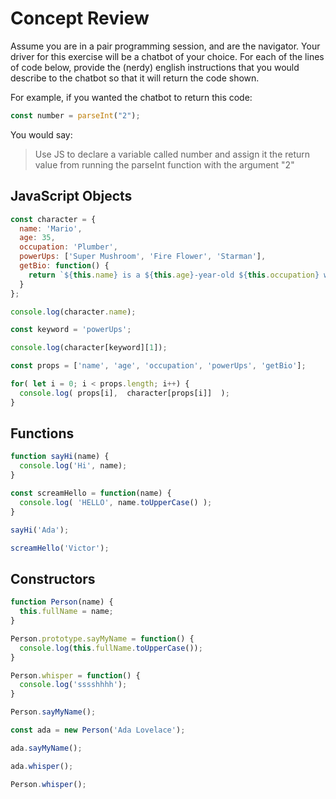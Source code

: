 # Concept Review

Assume you are in a pair programming session, and are the navigator. Your driver for this exercise will be a chatbot of your choice. For each of the lines of code below, provide the (nerdy) english instructions that you would describe to the chatbot so that it will return the code shown.

For example, if you wanted the chatbot to return this code:

```javascript
const number = parseInt("2");
```

You would say:

> Use JS to declare a variable called number and assign it the return value from running the parseInt function with the argument "2"

## JavaScript Objects

```javascript
const character = {
  name: 'Mario',
  age: 35,
  occupation: 'Plumber',
  powerUps: ['Super Mushroom', 'Fire Flower', 'Starman'],
  getBio: function() {
    return `${this.name} is a ${this.age}-year-old ${this.occupation} who has the following power-ups: ${this.powerUps.join(", ")}.`;
  }
};
```

```javascript
console.log(character.name);
```

```javascript
const keyword = 'powerUps';
```

```javascript
console.log(character[keyword][1]);
```

```javascript
const props = ['name', 'age', 'occupation', 'powerUps', 'getBio'];
```

```javascript
for( let i = 0; i < props.length; i++) {
  console.log( props[i],  character[props[i]]  );
}
```

## Functions

```javascript
function sayHi(name) {
  console.log('Hi', name);
}
```

```javascript
const screamHello = function(name) {
  console.log( 'HELLO', name.toUpperCase() );
}
```

```javascript
sayHi('Ada');
```

```javascript
screamHello('Victor');
```

## Constructors

```javascript
function Person(name) {
  this.fullName = name;
}
```

```javascript
Person.prototype.sayMyName = function() {
  console.log(this.fullName.toUpperCase());
}
```

```javascript
Person.whisper = function() {
  console.log('sssshhhh');
}
```

```javascript
Person.sayMyName();
```

```javascript
const ada = new Person('Ada Lovelace');
```

```javascript
ada.sayMyName();
```

```javascript
ada.whisper();
```

```javascript
Person.whisper();
```
